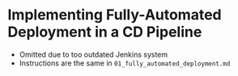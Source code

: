 # Implementing Fully-Automated Deployment in a CD Pipeline

- Omitted due to too outdated Jenkins system 
- Instructions are the same in `01_fully_automated_deployment.md`

